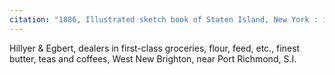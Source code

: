 ```yaml
---
citation: "1886, Illustrated sketch book of Staten Island, New York : its industries and commerce.. New York: S.C. Judson, p85, ancestry.com."
---
```

Hillyer & Egbert, dealers in first-class groceries, flour, feed, etc., finest butter, teas and coffees, West New Brighton, near Port Richmond, S.I.



